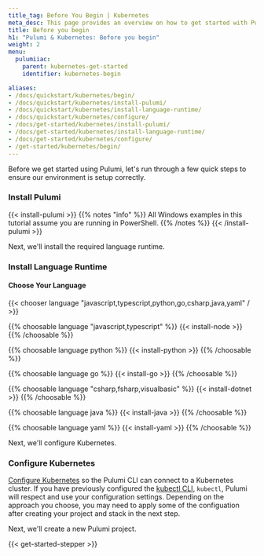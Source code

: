 ```yaml
---
title_tag: Before You Begin | Kubernetes
meta_desc: This page provides an overview on how to get started with Pulumi when starting an Kubernetes project.
title: Before you begin
h1: "Pulumi & Kubernetes: Before you begin"
weight: 2
menu:
  pulumiiac:
    parent: kubernetes-get-started
    identifier: kubernetes-begin

aliases:
- /docs/quickstart/kubernetes/begin/
- /docs/quickstart/kubernetes/install-pulumi/
- /docs/quickstart/kubernetes/install-language-runtime/
- /docs/quickstart/kubernetes/configure/
- /docs/get-started/kubernetes/install-pulumi/
- /docs/get-started/kubernetes/install-language-runtime/
- /docs/get-started/kubernetes/configure/
- /get-started/kubernetes/begin/
---
```


Before we get started using Pulumi, let's run through a few quick steps to ensure our environment is setup correctly.

### Install Pulumi

{{< install-pulumi >}}
{{% notes "info" %}}
All Windows examples in this tutorial assume you are running in PowerShell.
{{% /notes %}}
{{< /install-pulumi >}}

Next, we'll install the required language runtime.

### Install Language Runtime

#### Choose Your Language

{{< chooser language "javascript,typescript,python,go,csharp,java,yaml" / >}}

{{% choosable language "javascript,typescript" %}}
{{< install-node >}}
{{% /choosable %}}

{{% choosable language python %}}
{{< install-python >}}
{{% /choosable %}}

{{% choosable language go %}}
{{< install-go >}}
{{% /choosable %}}

{{% choosable language "csharp,fsharp,visualbasic" %}}
{{< install-dotnet >}}
{{% /choosable %}}

{{% choosable language java %}}
{{< install-java >}}
{{% /choosable %}}

{{% choosable language yaml %}}
{{< install-yaml >}}
{{% /choosable %}}

Next, we'll configure Kubernetes.

### Configure Kubernetes

<a href="/registry/packages/kubernetes/installation-configuration" target="_blank">Configure Kubernetes</a> so the Pulumi CLI can connect to a Kubernetes cluster. If you have previously configured the <a href="https://kubernetes.io/docs/reference/kubectl/overview/" target="_blank">kubectl CLI</a>, `kubectl`, Pulumi will respect and use your configuration settings.  Depending on the approach you choose, you may need to apply some of the configuation after creating your project and stack in the next step.

Next, we'll create a new Pulumi project.

{{< get-started-stepper >}}
